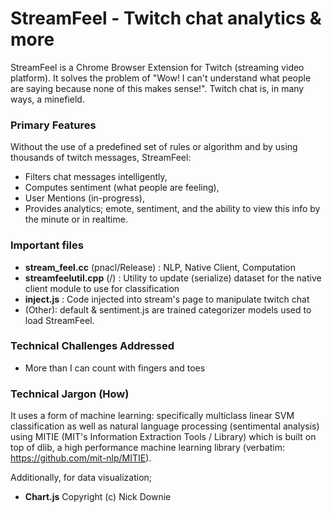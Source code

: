# StreamFeel - Twitch chat analytics &amp; more

StreamFeel is a Chrome Browser Extension for Twitch (streaming video platform).
It solves the problem of "Wow! I can't understand what people are saying because none of this makes sense!". Twitch chat is, in many ways, a minefield.

### Primary Features
Without the use of a predefined set of rules or algorithm and by using thousands of twitch messages, StreamFeel:
* Filters chat messages intelligently,
* Computes sentiment (what people are feeling),
* User Mentions (in-progress),
* Provides analytics; emote, sentiment, and the ability to view this info by the minute or in realtime.

### Important files
* **stream_feel.cc** (pnacl/Release)
: NLP, Native Client, Computation
* **streamfeelutil.cpp** (/) 
: Utility to update (serialize) dataset for
the native client module to use for classification
* **inject.js** 
: Code injected into stream's page to manipulate twitch chat
* (Other): default & sentiment.js are trained categorizer models used to load StreamFeel.

### Technical Challenges Addressed
* More than I can count with fingers and toes

### Technical Jargon (How)

It uses a form of machine learning: specifically multiclass linear SVM classification as well as natural language processing (sentimental analysis) using MITIE (MIT's Information Extraction Tools / Library) which is built on top of dlib, a high performance machine learning library (verbatim: https://github.com/mit-nlp/MITIE). 

Additionally, for data visualization;
* **Chart.js** Copyright (c) Nick Downie




